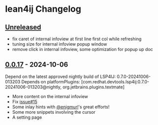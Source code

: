 <!-- Keep a Changelog guide -> https://keepachangelog.com -->

# lean4ij Changelog

## [Unreleased]
- fix caret of internal infoview at first line first col while refreshing
- tuning size for internal infoview popup window
- remove click in internal infoview, some optimization for popup up doc

## [0.0.17] - 2024-10-06

Depend on the latest approved nightly build of LSP4IJ: 0.7.0-20241006-013203
Depends on platformPlugins: [com.redhat.devtools.lsp4ij:0.7.0-20241006-013203@nightly, org.jetbrains.plugins.textmate]

- More content on the internal infoview
- Fix [issue#15](https://github.com/onriv/lean4ij/issues/15)
- Some inlay hints with [@enigmurl](https://github.com/enigmurl)'s great efforts!
- Some more snippets involving the cursor
- A setting page

[Unreleased]: https://github.com/onriv/lean4ij/compare/v0.0.17...HEAD
[0.0.17]: https://github.com/onriv/lean4ij/commits/v0.0.17
